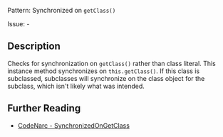 Pattern: Synchronized on `getClass()`

Issue: -

## Description

Checks for synchronization on `getClass()` rather than class literal. This instance method synchronizes on `this.getClass()`. If this class is subclassed, subclasses will synchronize on the class object for the subclass, which isn't likely what was intended.

## Further Reading

* [CodeNarc - SynchronizedOnGetClass](http://codenarc.sourceforge.net/codenarc-rules-concurrency.html#SynchronizedOnGetClass)